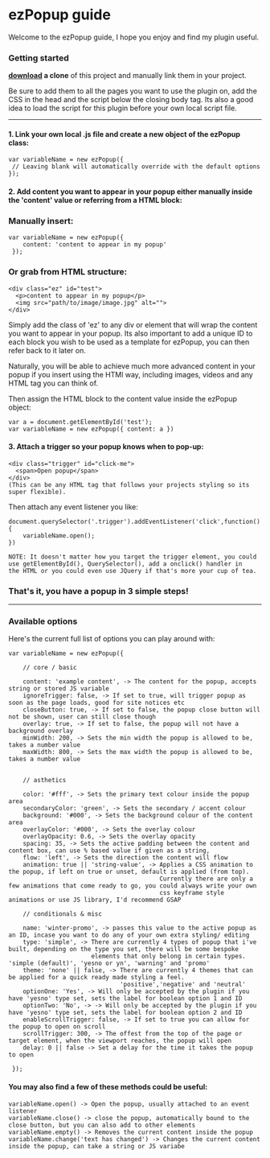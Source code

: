 # ezPopup guide
Welcome to the ezPopup guide, I hope you enjoy and find my plugin useful.

### Getting started

 **[download](https://github.com/senwmn/ezPopup/archive/main.zip) a clone** of this project and manually link them in your project.

Be sure to add them to all the pages you want to use the plugin on, add the CSS in the head and the script below the closing body tag. Its also a good idea to load the script for this plugin before your own local script file.


***

#### 1. Link your own local .js file and create a new object of the ezPopup class:

    var variableName = new ezPopup({
     // Leaving blank will automatically override with the default options
    });

#### 2. Add content you want to appear in your popup either manually inside the 'content' value **or** referring from a HTML block:
### Manually insert:
     
    var variableName = new ezPopup({     
        content: 'content to appear in my popup'
     });

### Or grab from HTML structure:
    <div class="ez" id="test">
      <p>content to appear in my popup</p> 
      <img src="path/to/image/image.jpg" alt="">
    </div>

Simply add the class of 'ez' to any div or element that will wrap the content you want to appear in your popup. Its also important to add a unique ID to each block you wish to be used as a template for ezPopup, you can then refer back to it later on.

Naturally, you will be able to achieve much more advanced content in your popup if you insert using the HTMl way, including images, videos and any HTML tag you can think of. 

Then assign the HTML block to the content value inside the ezPopup object:
 
    var a = document.getElementById('test'); 
    var variableName = new ezPopup({ content: a })

#### 3.  Attach a trigger so your popup knows when to pop-up:

    <div class="trigger" id="click-me">  
      <span>Open popup</span>  
    </div>
    (This can be any HTML tag that follows your projects styling so its super flexible).

Then attach any event listener you like:

    document.querySelector('.trigger').addEventListener('click',function(){ 
        variableName.open();  
    })

    NOTE: It doesn't matter how you target the trigger element, you could use getElementById(), QuerySelector(), add a onclick() handler in 
    the HTML or you could even use JQuery if that's more your cup of tea.

### That's it, you have a popup in 3 simple steps!


***

### Available options 

Here's the current full list of options you can play around with:

    var variableName = new ezPopup({  
  
        // core / basic 

        content: 'example content', -> The content for the popup, accepts string or stored JS variable
        ignoreTrigger: false, -> If set to true, will trigger popup as soon as the page loads, good for site notices etc
        closeButton: true, -> If set to false, the popup close button will not be shown, user can still close though
        overlay: true, -> If set to false, the popup will not have a background overlay
        minWidth: 200, -> Sets the min width the popup is allowed to be, takes a number value
        maxWidth: 800, -> Sets the max width the popup is allowed to be, takes a number value
        

        // asthetics

        color: '#fff', -> Sets the primary text colour inside the popup area
        secondaryColor: 'green', -> Sets the secondary / accent colour
        background: '#000', -> Sets the background colour of the content area
        overlayColor: '#000', -> Sets the overlay colour
        overlayOpacity: 0.6, -> Sets the overlay opacity
        spacing: 35, -> Sets the active padding between the content and content box, can use % based value if given as a string,
        flow: 'left', -> Sets the direction the content will flow
        animation: true || 'string-value', -> Applies a CSS animation to the popup, if left on true or unset, default is applied (from top). 
                                              Currently there are only a few animations that come ready to go, you could always write your own 
                                              css keyframe style animations or use JS library, I'd recommend GSAP

        // conditionals & misc
     
        name: 'winter-promo', -> passes this value to the active popup as an ID, incase you want to do any of your own extra styling/ editing
        type: 'simple', -> There are currently 4 types of popup that i've built, depending on the type you set, there will be some bespoke 
                           elements that only belong in certain types. 'simple (default)', 'yesno or yn', 'warning' and 'promo'
        theme: 'none' || false, -> There are currently 4 themes that can be applied for a quick ready made styling a feel. 
                                   'positive','negative' and 'neutral'
        optionOne: 'Yes', -> Will only be accepted by the plugin if you have 'yesno' type set, sets the label for boolean option 1 and ID
        optionTwo: 'No', -> -> Will only be accepted by the plugin if you have 'yesno' type set, sets the label for boolean option 2 and ID
        enableScrollTrigger: false, -> If set to true you can allow for the popup to open on scroll
        scrollTrigger: 300, -> The offest from the top of the page or target element, when the viewport reaches, the popup will open
        delay: 0 || false -> Set a delay for the time it takes the popup to open
        
     });

#### You may also find a few of these methods could be useful:

    variableName.open() -> Open the popup, usually attached to an event listener
    variableName.close() -> close the popup, automatically bound to the close button, but you can also add to other elements
    variableName.empty() -> Removes the current content inside the popup
    variableName.change('text has changed') -> Changes the current content inside the popup, can take a string or JS variabe
